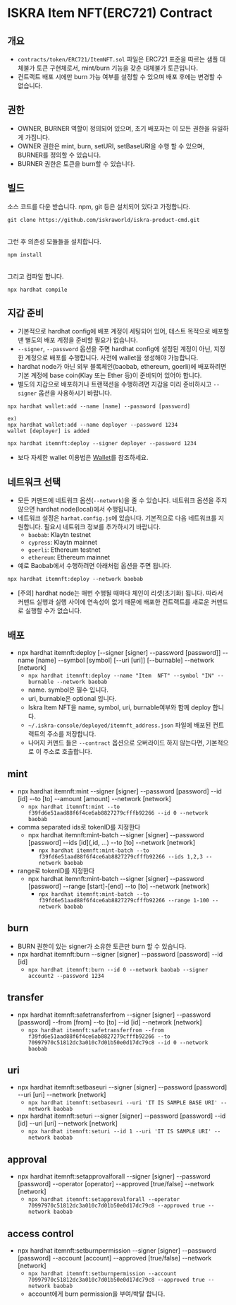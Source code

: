 # ISKRA Item NFT(ERC721) Contract

## 개요
- `contracts/token/ERC721/ItemNFT.sol` 파일은 ERC721 표준을 따르는 샘플 대체불가 토큰 구현체로서, mint/burn 기능을 갖춘 대체불가 토큰입니다.
- 컨트랙트 배포 시에만 burn 가능 여부를 설정할 수 있으며 배포 후에는 변경할 수 없습니다.

## 권한
- OWNER, BURNER 역할이 정의되어 있으며, 초기 배포자는 이 모든 권한을 유일하게 가집니다.
- OWNER 권한은 mint, burn, setURI, setBaseURI을 수행 할 수 있으며, BURNER를 정의할 수 있습니다.
- BURNER 권한은 토큰을 burn할 수 있습니다.

## 빌드
소스 코드를 다운 받습니다. npm, git 등은 설치되어 있다고 가정합니다.
```
git clone https://github.com/iskraworld/iskra-product-cmd.git
```
<br>
그런 후 의존성 모듈들을 설치합니다.

```
npm install
```
<br>
그리고 컴파일 합니다.

```
npx hardhat compile
```

## 지갑 준비
- 기본적으로 hardhat config에 배포 계정이 세팅되어 있어, 테스트 목적으로 배포할 땐 별도의 배포 계정을 준비할 필요가 없습니다.
- `--signer`, `--password` 옵션을 주면 hardhat config에 설정된 계정이 아닌, 지정한 계정으로 배포를 수행합니다. 사전에 wallet을 생성해야 가능합니다.
- hardhat node가 아닌 외부 블록체인(baobab, ethereum, goerli)에 배포하려면 기본 계정에 base coin(Klay 또는 Ether 등)이 준비되어 있어야 합니다.
- 별도의 지갑으로 배포하거나 트랜잭션을 수행하려면 지갑을 미리 준비하시고 `--signer` 옵션을 사용하시기 바랍니다.

```
npx hardhat wallet:add --name [name] --password [password]

ex)
npx hardhat wallet:add --name deployer --password 1234
wallet [deployer] is added

npx hardhat itemnft:deploy --signer deployer --password 1234
```
- 보다 자세한 wallet 이용법은 [Wallet](wallet.md)를 참조하세요.

## 네트워크 선택
- 모든 커맨드에 네트워크 옵션(`--network`)을 줄 수 있습니다. 네트워크 옵션을 주지 않으면 hardhat node(local)에서 수행됩니다.
- 네트워크 설정은 `harhat.config.js`에 있습니다. 기본적으로 다음 네트워크를 지원합니다. 필요시 네트워크 정보를 추가하시기 바랍니다.
  - `baobab`: Klaytn testnet
  - `cypress`: Klaytn mainnet
  - `goerli`: Ethereum testnet
  - `ethereum`: Ethereum mainnet
- 예로 Baobab에서 수행하려면 아래처럼 옵션을 주면 됩니다.

```
npx hardhat itemnft:deploy --network baobab
```
- [주의] hardhat node는 매번 수행될 때마다 체인이 리셋(초기화) 됩니다. 따라서 커맨드 실행과 실행 사이에 연속성이 없기 때문에 배포한 컨트랙트를 새로운 커맨드로 실행할 수가 없습니다.

## 배포
- npx hardhat itemnft:deploy [--signer [signer] --password [password]] --name [name] --symbol [symbol] [--uri [uri]] [--burnable] --network [network]
  - `npx hardhat itemnft:deploy --name "Item  NFT" --symbol "IN" --burnable --network baobab`
  - name. symbol은 필수 입니다.
  - uri, burnable은 optional 입니다.
  - Iskra Item NFT을 name, symbol, uri, burnable여부와 함께 deploy 합니다.
  - `~/.iskra-console/deployed/itemnft_address.json` 파일에 배포된 컨트랙트의 주소를 저장합니다.
  - 나머지 커맨드 들은 `--contract` 옵션으로 오버라이드 하지 않는다면, 기본적으로 이 주소로 호출합니다.

## mint
- npx hardhat itemnft:mint --signer [signer] --password [password] --id [id] --to [to] --amount [amount] --network [network]
  - `npx hardhat itemnft:mint --to f39fd6e51aad88f6f4ce6ab8827279cfffb92266 --id 0 --network baobab`
- comma separated ids로 tokenID를 지정한다
  - npx hardhat itemnft:mint-batch --signer [signer] --password [password] --ids [id](,id, …) --to [to] --network [network]
    - `npx hardhat itemnft:mint-batch --to f39fd6e51aad88f6f4ce6ab8827279cfffb92266 --ids 1,2,3 --network baobab`
- range로 tokenID를 지정한다
  - npx hardhat itemnft:mint-batch --signer [signer] --password [password] --range [start]-[end] --to [to] --network [network]
    - `npx hardhat itemnft:mint-batch --to f39fd6e51aad88f6f4ce6ab8827279cfffb92266 --range 1-100 --network baobab`

## burn
- BURN 권한이 있는 signer가 소유한 토큰만 burn 할 수 있습니다. 
- npx hardhat itemnft:burn --signer [signer] --password [password] --id [id]
  - `npx hardhat itemnft:burn --id 0 --network baobab --signer account2 --password 1234`

## transfer
- npx hardhat itemnft:safetransferfrom --signer [signer] --password [password] --from [from] --to [to] --id [id] --network [network]
  - `npx hardhat itemnft:safetransferfrom --from f39fd6e51aad88f6f4ce6ab8827279cfffb92266 --to 70997970c51812dc3a010c7d01b50e0d17dc79c8 --id 0 --network baobab`

## uri
- npx hardhat itemnft:setbaseuri --signer [signer] --password [password] --uri [uri] --network [network]
  - `npx hardhat itemnft:setbaseuri --uri 'IT IS SAMPLE BASE URI' --network baobab`
- npx hardhat itemnft:seturi --signer [signer] --password [password] --id [id] --uri [uri] --network [network]
  - `npx hardhat itemnft:seturi --id 1 --uri 'IT IS SAMPLE URI' --network baobab`

## approval
- npx hardhat itemnft:setapprovalforall --signer [signer] --password [password] --operator [operator] --approved [true/false] --network [network]
  - `npx hardhat itemnft:setapprovalforall --operator 70997970c51812dc3a010c7d01b50e0d17dc79c8 --approved true --network baobab`

## access control
- npx hardhat itemnft:setburnpermission --signer [signer] --password [password] --account [account] --approved [true/false]  --network [network]
  - `npx hardhat itemnft:setburnpermission --account 70997970c51812dc3a010c7d01b50e0d17dc79c8 --approved true --network baobab`
  - account에게 burn permission을 부여/박탈 합니다.
